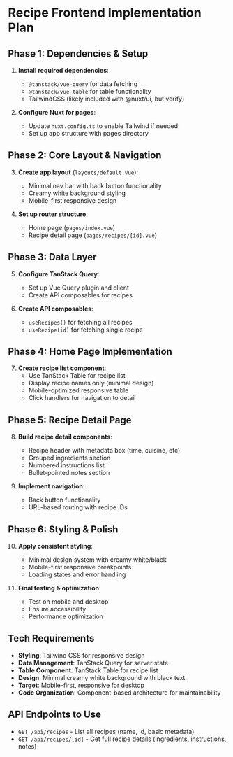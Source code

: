 # Recipe Frontend Implementation Plan

## Phase 1: Dependencies & Setup
1. **Install required dependencies**:
   - `@tanstack/vue-query` for data fetching
   - `@tanstack/vue-table` for table functionality
   - TailwindCSS (likely included with @nuxt/ui, but verify)

2. **Configure Nuxt for pages**:
   - Update `nuxt.config.ts` to enable Tailwind if needed
   - Set up app structure with pages directory

## Phase 2: Core Layout & Navigation
3. **Create app layout** (`layouts/default.vue`):
   - Minimal nav bar with back button functionality
   - Creamy white background styling
   - Mobile-first responsive design

4. **Set up router structure**:
   - Home page (`pages/index.vue`)
   - Recipe detail page (`pages/recipes/[id].vue`)

## Phase 3: Data Layer
5. **Configure TanStack Query**:
   - Set up Vue Query plugin and client
   - Create API composables for recipes

6. **Create API composables**:
   - `useRecipes()` for fetching all recipes
   - `useRecipe(id)` for fetching single recipe

## Phase 4: Home Page Implementation
7. **Create recipe list component**:
   - Use TanStack Table for recipe list
   - Display recipe names only (minimal design)
   - Mobile-optimized responsive table
   - Click handlers for navigation to detail

## Phase 5: Recipe Detail Page
8. **Build recipe detail components**:
   - Recipe header with metadata box (time, cuisine, etc)
   - Grouped ingredients section
   - Numbered instructions list
   - Bullet-pointed notes section

9. **Implement navigation**:
   - Back button functionality
   - URL-based routing with recipe IDs

## Phase 6: Styling & Polish
10. **Apply consistent styling**:
    - Minimal design system with creamy white/black
    - Mobile-first responsive breakpoints
    - Loading states and error handling

11. **Final testing & optimization**:
    - Test on mobile and desktop
    - Ensure accessibility
    - Performance optimization

## Tech Requirements
- **Styling**: Tailwind CSS for responsive design
- **Data Management**: TanStack Query for server state
- **Table Component**: TanStack Table for recipe list
- **Design**: Minimal creamy white background with black text
- **Target**: Mobile-first, responsive for desktop
- **Code Organization**: Component-based architecture for maintainability

## API Endpoints to Use
- `GET /api/recipes` - List all recipes (name, id, basic metadata)
- `GET /api/recipes/[id]` - Get full recipe details (ingredients, instructions, notes)